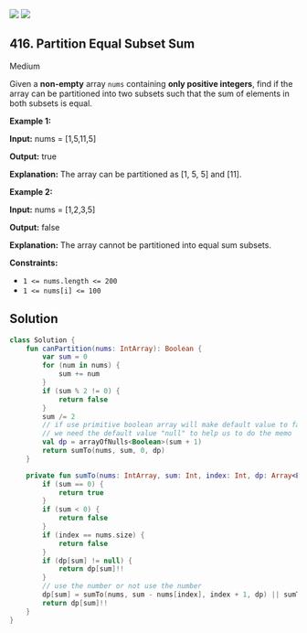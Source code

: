 [![](https://img.shields.io/github/stars/javadev/LeetCode-in-Kotlin?label=Stars&style=flat-square)](https://github.com/javadev/LeetCode-in-Kotlin)
[![](https://img.shields.io/github/forks/javadev/LeetCode-in-Kotlin?label=Fork%20me%20on%20GitHub%20&style=flat-square)](https://github.com/javadev/LeetCode-in-Kotlin/fork)

## 416\. Partition Equal Subset Sum

Medium

Given a **non-empty** array `nums` containing **only positive integers**, find if the array can be partitioned into two subsets such that the sum of elements in both subsets is equal.

**Example 1:**

**Input:** nums = [1,5,11,5]

**Output:** true

**Explanation:** The array can be partitioned as [1, 5, 5] and [11].

**Example 2:**

**Input:** nums = [1,2,3,5]

**Output:** false

**Explanation:** The array cannot be partitioned into equal sum subsets.

**Constraints:**

*   `1 <= nums.length <= 200`
*   `1 <= nums[i] <= 100`

## Solution

```kotlin
class Solution {
    fun canPartition(nums: IntArray): Boolean {
        var sum = 0
        for (num in nums) {
            sum += num
        }
        if (sum % 2 != 0) {
            return false
        }
        sum /= 2
        // if use primitive boolean array will make default value to false
        // we need the default value "null" to help us to do the memo
        val dp = arrayOfNulls<Boolean>(sum + 1)
        return sumTo(nums, sum, 0, dp)
    }

    private fun sumTo(nums: IntArray, sum: Int, index: Int, dp: Array<Boolean?>): Boolean {
        if (sum == 0) {
            return true
        }
        if (sum < 0) {
            return false
        }
        if (index == nums.size) {
            return false
        }
        if (dp[sum] != null) {
            return dp[sum]!!
        }
        // use the number or not use the number
        dp[sum] = sumTo(nums, sum - nums[index], index + 1, dp) || sumTo(nums, sum, index + 1, dp)
        return dp[sum]!!
    }
}
```